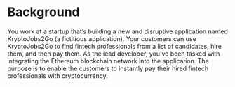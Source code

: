 # Background
You work at a startup that’s building a new and disruptive application named KryptoJobs2Go (a fictitious application). Your customers can use KryptoJobs2Go to find fintech professionals from a list of candidates, hire them, and then pay them. As the lead developer, you’ve been tasked with integrating the Ethereum blockchain network into the application. The purpose is to enable the customers to instantly pay their hired fintech professionals with cryptocurrency.